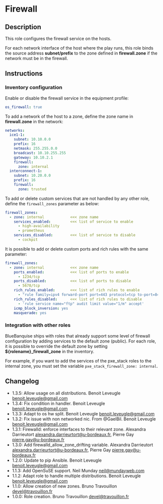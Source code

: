 # Firewall

## Description

This role configures the firewall service on the hosts.

For each network interface of the host where the play runs, this role binds the
source address **subnet/prefix** to the zone defined in **firewall.zone** if
the network must be in the firewall.

## Instructions

### Inventory configuration

Enable or disable the firewall service in the equipment profile:

```yaml
os_firewall: true
```

To add a network of the host to a zone, define the zone name in
**firewall.zone** in the network:

```yaml
networks:
  ice1-1:
    subnet: 10.10.0.0
    prefix: 16
    netmask: 255.255.0.0
    broadcast: 10.10.255.255
    gateway: 10.10.2.1
    firewall:
      zone: internal
  interconnect-1:
    subnet: 10.20.0.0
    prefix: 16
    firewall:
      zone: trusted
```

To add or delete custom services that are not handled by any other role, define
the `firewall_zones` parameter as below:

```yaml
firewall_zones:
  - zone: internal            <<< zone name
    services_enabled:         <<< list of service to enable
      - high-availability
      - prometheus
    services_disabled:        <<< list of service to disable
      - cockpit
```

It is possible to add or delete custom ports and rich rules with the same
parameter:

```yaml
firewall_zones:
  - zone: internal            <<< zone name
    ports_enabled:            <<< list of ports to enable
      - 1234/tcp
    ports_disabled:           <<< list of ports to disable
      - 5678/tcp
    rich_rules_enabled:       <<< list of rich rules to enable
      - "rule family=ipv4 forward-port port=443 protocol=tcp to-port=8443"
    rich_rules_disabled:      <<< list of rich rules to disable
      - 'rule service name="ftp" audit limit value="1/m" accept'
    icmp_block_inversion: yes
    masquerade: yes
```

### Integration with other roles

BlueBanquise ships with roles that already support some level of firewall
configuration by adding services to the default zone (public). For each role,
it is possible to override the default zone by setting
**${rolename}_firewall_zone** in the inventory.

For example, if you want to add the services of the pxe_stack roles to the
internal zone, you must set the variable `pxe_stack_firewall_zone: internal`.

## Changelog

* 1.3.5: Allow usage on all distributions. Benoit Leveugle <benoit.leveugle@gmail.com>
* 1.3.4: Fix condition in handler. Benoit Leveugle <benoit.leveugle@gmail.com>
* 1.3.3: Adapt to os hw split. Benoit Leveugle <benoit.leveugle@gmail.com>
* 1.3.2: Fix issue with non networked nic. From @GaelBil. Benoit Leveugle <benoit.leveugle@gmail.com>
* 1.3.1: Firewalld: enforce interfaces to their relevant zone. Alexandra Darrieutort <alexandra.darrieurtort@u-bordeaux.fr>, Pierre Gay <pierre.gay@u-bordeaux.fr>
* 1.3.0: Add firewalld_allow_zone_drifting variable. Alexandra Darrieutort <alexandra.darrieurtort@u-bordeaux.fr>, Pierre Gay <pierre.gay@u-bordeaux.fr>
* 1.2.0: Update to pip Ansible. Benoit Leveugle <benoit.leveugle@gmail.com>
* 1.1.3: Add OpenSuSE support. Neil Munday <neil@mundayweb.com>
* 1.1.2: Adapt role to handle multiple distributions. Benoit Leveugle <benoit.leveugle@gmail.com>
* 1.1.0: Allow creation of new zones. Bruno Travouillon <devel@travouillon.fr>
* 1.0.0: Role creation. Bruno Travouillon <devel@travouillon.fr>
